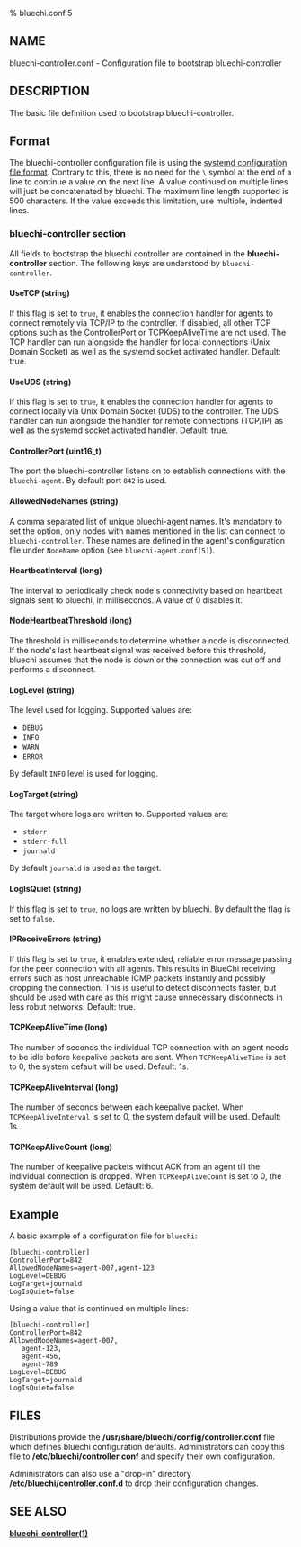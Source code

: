 % bluechi.conf 5

## NAME

bluechi-controller.conf - Configuration file to bootstrap bluechi-controller

## DESCRIPTION

The basic file definition used to bootstrap bluechi-controller.

## Format

The bluechi-controller configuration file is using the
[systemd configuration file format](https://www.freedesktop.org/software/systemd/man/systemd.syntax.html). Contrary to this, there is no need for the `\` symbol at the end of a line to continue a value on the next line. A value continued on multiple lines will just be concatenated by bluechi. The maximum line length supported is 500 characters. If the value exceeds this limitation, use multiple, indented lines.

### **bluechi-controller** section

All fields to bootstrap the bluechi controller are contained in the **bluechi-controller** section. The following keys are understood by `bluechi-controller`.

#### **UseTCP** (string)

If this flag is set to `true`, it enables the connection handler for agents to connect
remotely via TCP/IP to the controller. If disabled, all other TCP options such as the
ControllerPort or TCPKeepAliveTime are not used.
The TCP handler can run alongside the handler for local connections (Unix Domain Socket)
as well as the systemd socket activated handler.
Default: true.

#### **UseUDS** (string)

If this flag is set to `true`, it enables the connection handler for agents to connect
locally via Unix Domain Socket (UDS) to the controller.
The UDS handler can run alongside the handler for remote connections (TCP/IP) as well as
the systemd socket activated handler.
Default: true.

#### **ControllerPort** (uint16_t)

The port the bluechi-controller listens on to establish connections with the `bluechi-agent`. By default port `842` is used.

#### **AllowedNodeNames** (string)

A comma separated list of unique bluechi-agent names. It's mandatory to set the option, only nodes with names mentioned
in the list can connect to `bluechi-controller`. These names are defined in the agent's configuration file under `NodeName`
option (see `bluechi-agent.conf(5)`).

#### **HeartbeatInterval** (long)

The interval to periodically check node's connectivity based on heartbeat signals sent to bluechi, in milliseconds. A value of 0 disables it.

#### **NodeHeartbeatThreshold** (long)

The threshold in milliseconds to determine whether a node is disconnected. If the node's last heartbeat signal was received before this threshold, bluechi assumes that the node is down or the connection was cut off and performs a disconnect.

#### **LogLevel** (string)

The level used for logging. Supported values are:

- `DEBUG`
- `INFO`
- `WARN`
- `ERROR`

By default `INFO` level is used for logging.

#### **LogTarget** (string)

The target where logs are written to. Supported values are:

- `stderr`
- `stderr-full`
- `journald`

By default `journald` is used as the target.

#### **LogIsQuiet** (string)

If this flag is set to `true`, no logs are written by bluechi. By default the flag is set to `false`.

#### **IPReceiveErrors** (string)

If this flag is set to `true`, it enables extended, reliable error message passing for
the peer connection with all agents. This results in BlueChi receiving errors such as
host unreachable ICMP packets instantly and possibly dropping the connection. This is
useful to detect disconnects faster, but should be used with care as this might cause
unnecessary disconnects in less robut networks.
Default: true.

#### **TCPKeepAliveTime** (long)

The number of seconds the individual TCP connection with an agent needs to be idle
before keepalive packets are sent. When `TCPKeepAliveTime` is set to 0, the system
default will be used.
Default: 1s.

#### **TCPKeepAliveInterval** (long)

The number of seconds between each keepalive packet. When `TCPKeepAliveInterval` is set to 0,
the system default will be used.
Default: 1s.

#### **TCPKeepAliveCount** (long)

The number of keepalive packets without ACK from an agent till the individual connection is dropped.
When `TCPKeepAliveCount` is set to 0, the system default will be used.
Default: 6.

## Example

A basic example of a configuration file for `bluechi`:

```
[bluechi-controller]
ControllerPort=842
AllowedNodeNames=agent-007,agent-123
LogLevel=DEBUG
LogTarget=journald
LogIsQuiet=false
```

Using a value that is continued on multiple lines:

```
[bluechi-controller]
ControllerPort=842
AllowedNodeNames=agent-007,
   agent-123,
   agent-456,
   agent-789
LogLevel=DEBUG
LogTarget=journald
LogIsQuiet=false
```

## FILES

Distributions provide the **/usr/share/bluechi/config/controller.conf** file which defines bluechi configuration defaults. Administrators can copy this file to **/etc/bluechi/controller.conf** and specify their own configuration.

Administrators can also use a "drop-in" directory **/etc/bluechi/controller.conf.d** to drop their configuration changes.

## SEE ALSO

**[bluechi-controller(1)](https://github.com/eclipse-bluechi/bluechi/blob/main/doc/man/bluechi-controller.1.md)**
